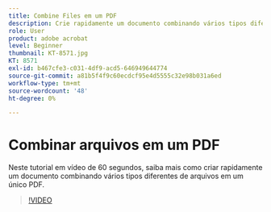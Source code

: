 ```yaml
---
title: Combine Files em um PDF
description: Crie rapidamente um documento combinando vários tipos diferentes de arquivos em um único PDF
role: User
product: adobe acrobat
level: Beginner
thumbnail: KT-8571.jpg
KT: 8571
exl-id: b467cfe3-c031-4df9-acd5-646949644774
source-git-commit: a81b5f4f9c60ecdcf95e4d5555c32e98b031a6ed
workflow-type: tm+mt
source-wordcount: '48'
ht-degree: 0%

---
```


# Combinar arquivos em um PDF

Neste tutorial em vídeo de 60 segundos, saiba mais como criar rapidamente um documento combinando vários tipos diferentes de arquivos em um único PDF.

>[!VIDEO](https://video.tv.adobe.com/v/336361?hidetitle=true)

